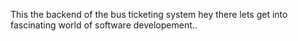 This the backend of the bus ticketing system
hey there lets get into fascinating world of software developement..

